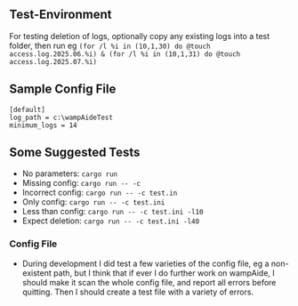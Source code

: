 ## Test-Environment
For testing deletion of logs, optionally copy any existing logs into a test folder, then run eg
`(for /l %i in (10,1,30) do @touch access.log.2025.06.%i) & (for /l %i in (10,1,31) do @touch access.log.2025.07.%i)`

## Sample Config File
    [default]
    log_path = c:\wampAideTest
    minimum_logs = 14

## Some Suggested Tests
- No parameters:		`cargo run`
- Missing config:	`cargo run -- -c`
- Incorrect config:	`cargo run -- -c test.in`
- Only config:		`cargo run -- -c test.ini`
- Less than config:	`cargo run -- -c test.ini -l10`
- Expect deletion:	`cargo run -- -c test.ini -l40`

### Config File

- During development I did test a few varieties of the config file, eg a non-existent path, but I think that if ever I do further work on wampAide, I should make it scan the whole config file, and report all errors before quitting. Then I should create a test file with a variety of errors.
